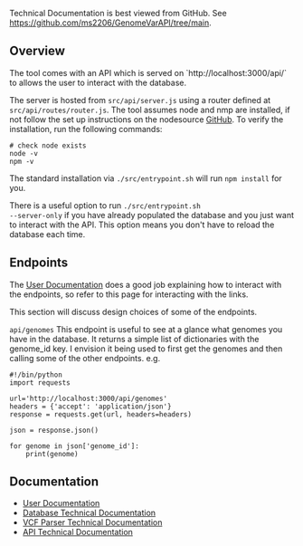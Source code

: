 Technical Documentation is best viewed from GitHub. See <a hfre='https://github.com/ms2206/GenomeVarAPI/tree/main'>https://github.com/ms2206/GenomeVarAPI/tree/main</a>.

<h2>Overview</h2>
The tool comes with an API which is served on `http://localhost:3000/api/` to allows the user to interact with the database.

The server is hosted from `src/api/server.js` using a router defined at `src/api/routes/router.js`. The tool assumes node and nmp are installed, if not follow the set up instructions on the nodesource <a href='https://github.com/nodesource/distributions'>GitHub</a>. To verify the installation, run the following commands:

```
# check node exists
node -v
npm -v
```

The standard installation via <code>./src/entrypoint.sh</code> will run `npm install` for you.

There is a useful option to run <code>./src/entrypoint.sh --server-only</code> if you have already populated the database and you just want to interact with the API. This option means you don't have to reload the database each time. 


<h2>Endpoints</h2>
The <a href='./user_guide.md'>User Documentation</a> does a good job explaining how to interact with the endpoints, so refer to this page for interacting with the links.

This section will discuss design choices of some of the endpoints.

<code>api/genomes</code>
This endpoint is useful to see at a glance what genomes you have in the database. It returns a simple list of dictionaries with the genome_id key. I envision it being used to first get the genomes and then calling some of the other endpoints. e.g. 

```
#!/bin/python
import requests

url='http://localhost:3000/api/genomes'
headers = {'accept': 'application/json'}
response = requests.get(url, headers=headers)

json = response.json()

for genome in json['genome_id']:
    print(genome)
```

<h2>Documentation</h2>
<ul>
<li><a href='./user_guide.md'>User Documentation</a></li>
<li><a href='./database_technical_docs.md'>Database Technical Documentation</a></li>
<li><a href='./parse_vcf_technical_docs.md'>VCF Parser Technical Documentation</a></li>
<li><a href='./server_technical_docs.md'>API Technical Documentation</a></li>
</ul>